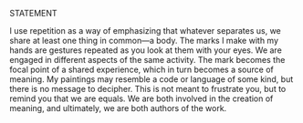 STATEMENT  

I use repetition as a way of emphasizing that whatever separates us, we share at least one thing in common—a body. The marks I make with my hands are gestures repeated as you look at them with your eyes. We are engaged in different aspects of the same activity. The mark becomes the focal point of a shared experience, which in turn becomes a source of meaning. My paintings may resemble a code or language of some kind, but there is no message to decipher. This is not meant to frustrate you, but to remind you that we are equals. We are both involved in the creation of meaning, and ultimately, we are both authors of the work.  